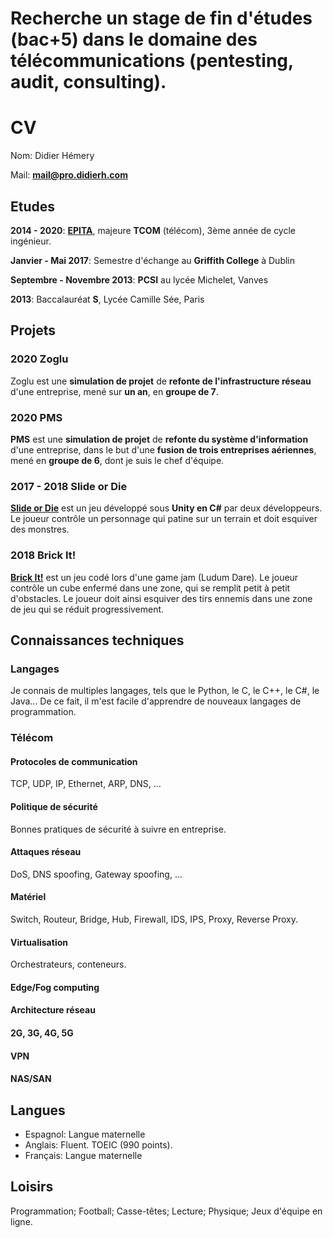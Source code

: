 # Recherche un stage de fin d'études (bac+5) dans le domaine des télécommunications (pentesting, audit, consulting).

# CV
Nom: Didier Hémery

Mail: **<mail@pro.didierh.com>**

## Etudes
**2014 - 2020**: **[EPITA](http://www.epita.fr)**, majeure **TCOM** (télécom), 3ème année de cycle ingénieur.

**Janvier - Mai 2017**: Semestre d'échange au **Griffith College** à Dublin

**Septembre - Novembre 2013**: **PCSI** au lycée Michelet, Vanves

**2013**: Baccalauréat **S**, Lycée Camille Sée, Paris

## Projets
### 2020 Zoglu
Zoglu est une **simulation de projet** de **refonte de l'infrastructure réseau** d'une entreprise, mené sur **un an**, en **groupe de 7**.

### 2020 PMS
**PMS** est une **simulation de projet** de **refonte du système d'information** d'une entreprise, dans le but d'une **fusion de trois entreprises aériennes**, mené en **groupe de 6**, dont je suis le chef d'équipe.

### 2017 - 2018 Slide or Die
**[Slide or Die](https://axelvborn.itch.io/slidedemo)** est un jeu développé sous **Unity en C#** par deux développeurs. Le joueur contrôle un personnage qui patine sur un terrain et doit esquiver des monstres.

### 2018 Brick It!
**[Brick It!](https://axelvborn.itch.io/brick-it)** est un jeu codé lors d'une game jam (Ludum Dare). Le joueur contrôle un cube enfermé dans une zone, qui se remplit petit à petit d'obstacles. Le joueur doit ainsi esquiver des tirs ennemis dans une zone de jeu qui se réduit progressivement.

## Connaissances techniques
### Langages
Je connais de multiples langages, tels que le Python, le C, le C++, le C#, le Java... De ce fait, il m'est facile d'apprendre de nouveaux langages de programmation.

### Télécom
#### Protocoles de communication
TCP, UDP, IP, Ethernet, ARP, DNS, ...

#### Politique de sécurité
Bonnes pratiques de sécurité à suivre en entreprise.

#### Attaques réseau
DoS, DNS spoofing, Gateway spoofing, ...

#### Matériel
Switch, Routeur, Bridge, Hub, Firewall, IDS, IPS, Proxy, Reverse Proxy.

#### Virtualisation
Orchestrateurs, conteneurs.

#### Edge/Fog computing

#### Architecture réseau

#### 2G, 3G, 4G, 5G

#### VPN

#### NAS/SAN

## Langues
- Espagnol: Langue maternelle
- Anglais: Fluent. TOEIC (990 points).
- Français: Langue maternelle

## Loisirs
Programmation; Football; Casse-têtes; Lecture; Physique; Jeux d'équipe en ligne.
